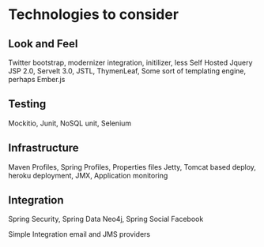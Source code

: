 Technologies to consider
====================

Look and Feel 
--------------------
Twitter bootstrap, modernizer integration, initilizer, less
Self Hosted Jquery
JSP 2.0, Servelt 3.0, JSTL, ThymenLeaf, Some sort of templating engine, perhaps Ember.js

Testing
-----------
Mockitio, Junit, NoSQL unit, Selenium

Infrastructure
------------------
Maven Profiles, Spring Profiles, Properties files
Jetty, Tomcat based deploy, heroku deployment, JMX, Application monitoring


Integration
---------------
Spring Security, Spring Data Neo4j, Spring Social Facebook

Simple Integration email and JMS providers

 